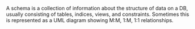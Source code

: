 A schema is a collection of information about the structure of data on a DB, usually consisting of tables, indices, views, and constraints. Sometimes this is represented as a UML diagram showing M:M, 1:M, 1:1 relationships.